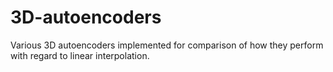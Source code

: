 # 3D-autoencoders
Various 3D autoencoders implemented for comparison of how they perform with regard to linear interpolation.

